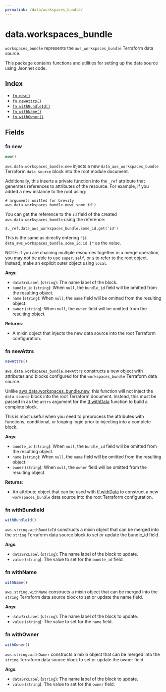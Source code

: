 ```yaml
---
permalink: /data/workspaces_bundle/
---
```


# data.workspaces_bundle

`workspaces_bundle` represents the `aws_workspaces_bundle` Terraform data source.



This package contains functions and utilities for setting up the data source using Jsonnet code.


## Index

* [`fn new()`](#fn-new)
* [`fn newAttrs()`](#fn-newattrs)
* [`fn withBundleId()`](#fn-withbundleid)
* [`fn withName()`](#fn-withname)
* [`fn withOwner()`](#fn-withowner)

## Fields

### fn new

```ts
new()
```


`aws.data.workspaces_bundle.new` injects a new `data_aws_workspaces_bundle` Terraform `data source`
block into the root module document.

Additionally, this inserts a private function into the `_ref` attribute that generates references to attributes of the
resource. For example, if you added a new instance to the root using:

    # arguments omitted for brevity
    aws.data.workspaces_bundle.new('some_id')

You can get the reference to the `id` field of the created `aws.data.workspaces_bundle` using the reference:

    $._ref.data_aws_workspaces_bundle.some_id.get('id')

This is the same as directly entering `"${ data_aws_workspaces_bundle.some_id.id }"` as the value.

NOTE: if you are chaining multiple resources together in a merge operation, you may not be able to use `super`, `self`,
or `$` to refer to the root object. Instead, make an explicit outer object using `local`.

**Args**:
  - `dataSrcLabel` (`string`): The name label of the block.
  - `bundle_id` (`string`):  When `null`, the `bundle_id` field will be omitted from the resulting object.
  - `name` (`string`):  When `null`, the `name` field will be omitted from the resulting object.
  - `owner` (`string`):  When `null`, the `owner` field will be omitted from the resulting object.

**Returns**:
- A mixin object that injects the new data source into the root Terraform configuration.


### fn newAttrs

```ts
newAttrs()
```


`aws.data.workspaces_bundle.newAttrs` constructs a new object with attributes and blocks configured for the `workspaces_bundle`
Terraform data source.

Unlike [aws.data.workspaces_bundle.new](#fn-workspacesbundlenew), this function will not inject the `data source`
block into the root Terraform document. Instead, this must be passed in as the `attrs` argument for the
[tf.withData](https://github.com/tf-libsonnet/core/tree/main/docs#fn-withdata) function to build a complete block.

This is most useful when you need to preprocess the attributes with functions, conditional, or looping logic prior to
injecting into a complete block.

**Args**:
  - `bundle_id` (`string`):  When `null`, the `bundle_id` field will be omitted from the resulting object.
  - `name` (`string`):  When `null`, the `name` field will be omitted from the resulting object.
  - `owner` (`string`):  When `null`, the `owner` field will be omitted from the resulting object.

**Returns**:
  - An attribute object that can be used with [tf.withData](https://github.com/tf-libsonnet/core/tree/main/docs#fn-withdata) to construct a new `workspaces_bundle` data source into the root Terraform configuration.


### fn withBundleId

```ts
withBundleId()
```

`aws.string.withBundleId` constructs a mixin object that can be merged into the `string`
Terraform data source block to set or update the bundle_id field.



**Args**:
  - `dataSrcLabel` (`string`): The name label of the block to update.
  - `value` (`string`): The value to set for the `bundle_id` field.


### fn withName

```ts
withName()
```

`aws.string.withName` constructs a mixin object that can be merged into the `string`
Terraform data source block to set or update the name field.



**Args**:
  - `dataSrcLabel` (`string`): The name label of the block to update.
  - `value` (`string`): The value to set for the `name` field.


### fn withOwner

```ts
withOwner()
```

`aws.string.withOwner` constructs a mixin object that can be merged into the `string`
Terraform data source block to set or update the owner field.



**Args**:
  - `dataSrcLabel` (`string`): The name label of the block to update.
  - `value` (`string`): The value to set for the `owner` field.
